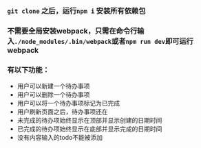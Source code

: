 ### `git clone` 之后，运行`npm i` 安装所有依赖包
### 不需要全局安装webpack，只需在命令行输入`./node_modules/.bin/webpack`或者`npm run dev`即可运行webpack
### 有以下功能：
- 用户可以新建一个待办事项
- 用户可以删除一个待办事项
- 用户可以将一个待办事项标记为已完成
- 用户刷新页面之后，待办事项还在
- 未完成的待办项始终显示在顶部并显示创建的日期时间
- 已完成的待办项始终显示在底部并显示完成的日期时间
- 没有内容输入的todo不能被添加
